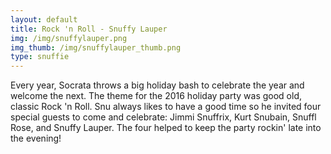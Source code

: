```yaml
---
layout: default
title: Rock 'n Roll - Snuffy Lauper
img: /img/snuffylauper.png
img_thumb: /img/snuffylauper_thumb.png
type: snuffie
---
```


Every year, Socrata throws a big holiday bash to celebrate the year and welcome the next. The theme for the 2016 holiday party was good old, classic Rock 'n Roll. Snu always likes to have a good time so he invited four special guests to come and celebrate: Jimmi Snuffrix, Kurt Snubain, Snuffl Rose, and Snuffy Lauper. The four helped to keep the party rockin' late into the evening!
